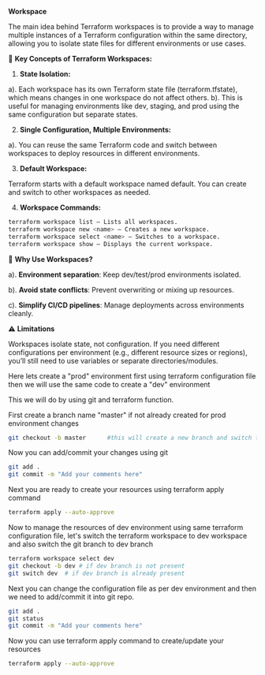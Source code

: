 
**Workspace**

The main idea behind Terraform workspaces is to provide a way to manage multiple instances of a Terraform configuration within the same directory, allowing you to isolate state files for different environments or use cases.

🔑 **Key Concepts of Terraform Workspaces:**

1. **State Isolation:**

a). Each workspace has its own Terraform state file (terraform.tfstate), which means changes in one workspace do not affect others.
b). This is useful for managing environments like dev, staging, and prod using the same configuration but separate states.

2. **Single Configuration, Multiple Environments:**

a). You can reuse the same Terraform code and switch between workspaces to deploy resources in different environments.

3. **Default Workspace:**

Terraform starts with a default workspace named default. You can create and switch to other workspaces as needed.

4. **Workspace Commands:**
```sh
terraform workspace list – Lists all workspaces.
terraform workspace new <name> – Creates a new workspace.
terraform workspace select <name> – Switches to a workspace.
terraform workspace show – Displays the current workspace.
```
🧠 **Why Use Workspaces?**

a). **Environment separation**: Keep dev/test/prod environments isolated.

b). **Avoid state conflicts**: Prevent overwriting or mixing up resources.

c). **Simplify CI/CD pipelines**: Manage deployments across environments cleanly.

⚠️ **Limitations**

Workspaces isolate state, not configuration. If you need different configurations per environment (e.g., different resource sizes or regions), you’ll still need to use variables or separate directories/modules.


Here lets create a "prod" environment first using terraform configuration file then we will use the same code to create a "dev" environment

This we will do by using git and terraform function.

First create a branch name "master" if not already created for prod environment changes
```sh
git checkout -b master      #this will create a new branch and switch to that newly created branch
```
Now you can add/commit your changes using git

```sh
git add .
git commit -m "Add your comments here"
```
Next you are ready to create your resources using terraform apply command
```sh
terraform apply --auto-approve
```

Now to manage the resources of dev environment using same terraform configuration file, let's switch the terraform workspace to dev workspace and also switch the git branch  to dev branch

```sh
terraform workspace select dev
git checkout -b dev # if dev branch is not present
git switch dev  # if dev branch is already present
```
Next you can change the configuration file as per dev environment and then we need to add/commit it into git repo.
```sh
git add .
git status
git commit -m "Add your comments here"
```
Now you can use terraform apply command to create/update your resources

```sh
terraform apply --auto-approve
```


